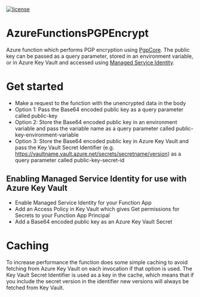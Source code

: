 [![license](https://img.shields.io/github/license/lfalck/AzureFunctionsPGPEncrypt.svg)]()
# AzureFunctionsPGPEncrypt

Azure function which performs PGP encryption using [PgpCore](https://github.com/mattosaurus/PgpCore). The public key can be passed as a query parameter, stored in an environment variable, or in Azure Key Vault and accessed using [Managed Service Identity](https://docs.microsoft.com/en-us/azure/app-service/app-service-managed-service-identity).

# Get started
* Make a request to the function with the unencrypted data in the body
* Option 1: Pass the Base64 encoded public key as a query parameter called public-key
* Option 2: Store the Base64 encoded public key in an environment variable and pass the variable name as a query parameter called public-key-environment-variable
* Option 3: Store the Base64 encoded public key in Azure Key Vault and pass the Key Vault Secret Identifier (e.g. https://vaultname.vault.azure.net/secrets/secretname/version) as a query parameter called public-key-secret-id

## Enabling Managed Service Identity for use with Azure Key Vault
* Enable Managed Service Identity for your Function App
* Add an Access Policy in Key Vault which gives Get permissions for Secrets to your Function App Principal
* Add a Base64 encoded public key as an Azure Key Vault Secret

# Caching
To increase performance the function does some simple caching to avoid fetching from Azure Key Vault on each invocation if that option is used. The Key Vault Secret Identifier is used as a key in the cache, which means that if you include the secret version in the identifier new versions will always be fetched from Key Vault.
